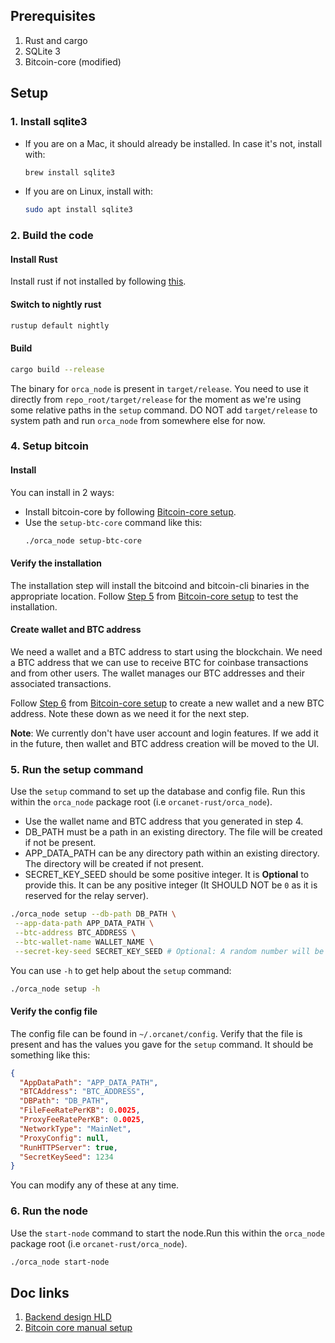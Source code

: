 ## Prerequisites

1. Rust and cargo
2. SQLite 3
3. Bitcoin-core (modified)

## Setup

[//]: # (1. Download and set up our modified bitcoin core by following this)

[//]: # (   document: [a relative link]&#40;/docs/BitcoinCoreSetup.md&#41;.)

### 1. Install sqlite3
- If you are on a Mac, it should already be installed. In case it's not, install with:
  ```bash
  brew install sqlite3
  ```
- If you are on Linux, install with:
  ```bash
  sudo apt install sqlite3 
  ```

### 2. Build the code
#### Install Rust
Install rust if not installed by following [this](https://www.rust-lang.org/tools/install).

#### Switch to nightly rust
```bash
rustup default nightly
```

#### Build
```bash
cargo build --release
```

The binary for `orca_node` is present in `target/release`. 
You need to use it directly from `repo_root/target/release` for the moment as we're using some relative paths in the `setup` command. DO NOT add `target/release` to system path and run `orca_node` from somewhere else for now.

### 4. Setup bitcoin

#### Install
You can install in 2 ways:
- Install bitcoin-core by following [Bitcoin-core setup](/docs/BitcoinCoreSetup.md).
- Use the `setup-btc-core` command like this:
     ```bash
     ./orca_node setup-btc-core
     ```

#### Verify the installation
The installation step will install the bitcoind and bitcoin-cli binaries in the appropriate location. 
Follow [Step 5](/docs/BitcoinCoreSetup.md#step-5-test-it-out) from [Bitcoin-core setup](/docs/BitcoinCoreSetup.md) to test the installation.
  
#### Create wallet and BTC address
We need a wallet and a BTC address to start using the blockchain. We need a BTC address that we can use to receive BTC for coinbase transactions and from other users. The wallet manages our BTC addresses and their associated transactions.

Follow [Step 6](/docs/BitcoinCoreSetup.md#step-6-connect-to-our-classs-blockchain-network) from [Bitcoin-core setup](/docs/BitcoinCoreSetup.md) to create a new wallet and a new BTC address.
Note these down as we need it for the next step.

**Note**: We currently don't have user account and login features. If we add it in the future, then wallet and BTC address creation will be moved to the UI.

### 5. Run the setup command
Use the `setup` command to set up the database and config file. Run this within the `orca_node` package root (i.e `orcanet-rust/orca_node`).
   - Use the wallet name and BTC address that you generated in step 4. 
   - DB_PATH must be a path in an existing directory. The file will be created if not be present. 
   - APP_DATA_PATH can be any directory path within an existing directory. The directory will be created if not present.
   - SECRET_KEY_SEED should be some positive integer. It is **Optional** to provide this. It can be any positive integer (It SHOULD NOT be `0` as it is reserved for the relay server).

```bash
./orca_node setup --db-path DB_PATH \
 --app-data-path APP_DATA_PATH \
 --btc-address BTC_ADDRESS \
 --btc-wallet-name WALLET_NAME \
 --secret-key-seed SECRET_KEY_SEED # Optional: A random number will be used if not provided
```

You can use `-h` to get help about the `setup` command:
```bash
./orca_node setup -h
```

#### Verify the config file
The config file can be found in `~/.orcanet/config`. Verify that the file is present and has the values you gave for the `setup` command. It should be something like this:
```json
{
  "AppDataPath": "APP_DATA_PATH",
  "BTCAddress": "BTC_ADDRESS",
  "DBPath": "DB_PATH",
  "FileFeeRatePerKB": 0.0025,
  "ProxyFeeRatePerKB": 0.0025,
  "NetworkType": "MainNet",
  "ProxyConfig": null,
  "RunHTTPServer": true,
  "SecretKeySeed": 1234
}
```

You can modify any of these at any time.
### 6. Run the node

[//]: # (TODO: Start bitcoin node at the start of start-node. Panic if bitcoind cannot be started.)

Use the `start-node` command to start the node.Run this within the `orca_node` package root (i.e `orcanet-rust/orca_node`).
```bash
./orca_node start-node
```

## Doc links
1. [Backend design HLD](/docs/BackendHLD.md)
2. [Bitcoin core manual setup](/docs/BitcoinCoreSetup.md)


